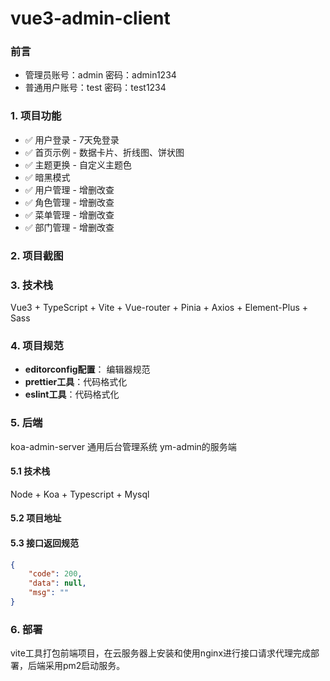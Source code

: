 <!--
 * @Author: ZRMYDYCG
 * @Date: 2024-10
 * @LastEditors: ZRMYDYCG
 * @LastEditTime: 2024-10
 * @Description: 
-->
# vue3-admin-client

### 前言

- 管理员账号：admin  密码：admin1234
- 普通用户账号：test   密码：test1234

### 1. 项目功能

- ✅ 用户登录 - 7天免登录
- ✅ 首页示例 - 数据卡片、折线图、饼状图
- ✅ 主题更换 - 自定义主题色
- ✅ 暗黑模式
- ✅ 用户管理 - 增删改查
- ✅ 角色管理 - 增删改查
- ✅ 菜单管理 - 增删改查
- ✅ 部门管理 - 增删改查

### 2. 项目截图

### 3. 技术栈

Vue3 + TypeScript + Vite + Vue-router + Pinia + Axios + Element-Plus + Sass

### 4. 项目规范

- **editorconfig配置**： 编辑器规范
- **prettier工具**：代码格式化
- **eslint工具**：代码格式化

### 5. 后端
koa-admin-server 通用后台管理系统 ym-admin的服务端

#### 5.1 技术栈
Node + Koa + Typescript + Mysql

#### 5.2 项目地址


#### 5.3 接口返回规范

```json
{
    "code": 200,
    "data": null,
    "msg": ""
}
```

### 6. 部署

vite工具打包前端项目，在云服务器上安装和使用nginx进行接口请求代理完成部署，后端采用pm2启动服务。

